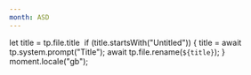 ```yaml
---
month: ASD
---
```




let title = tp.file.title 
if (title.startsWith("Untitled")) 
{
	title = await tp.system.prompt("Title");
	await tp.file.rename(`${title}`);
}
moment.locale("gb");
